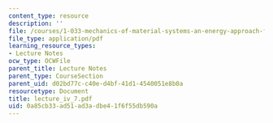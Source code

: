 ```yaml
---
content_type: resource
description: ''
file: /courses/1-033-mechanics-of-material-systems-an-energy-approach-fall-2003/0a85cb33ad51ad3adbe41f6f55db590a_lecture_iv_7.pdf
file_type: application/pdf
learning_resource_types:
- Lecture Notes
ocw_type: OCWFile
parent_title: Lecture Notes
parent_type: CourseSection
parent_uid: d02bd77c-c40e-d4bf-41d1-4540051e8b0a
resourcetype: Document
title: lecture_iv_7.pdf
uid: 0a85cb33-ad51-ad3a-dbe4-1f6f55db590a
---
```

